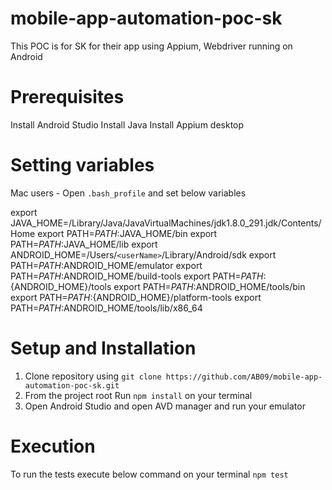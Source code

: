 # mobile-app-automation-poc-sk
This POC is for SK for their app using Appium, Webdriver running on Android

# Prerequisites

Install Android Studio
Install Java 
Install Appium desktop

# Setting variables 

Mac users - Open `.bash_profile` and set below variables 

export JAVA_HOME=/Library/Java/JavaVirtualMachines/jdk1.8.0_291.jdk/Contents/Home
export PATH=$PATH:$JAVA_HOME/bin
export PATH=$PATH:$JAVA_HOME/lib
export ANDROID_HOME=/Users/``<userName>``/Library/Android/sdk
export PATH=$PATH:$ANDROID_HOME/emulator
export PATH=$PATH:$ANDROID_HOME/build-tools
export PATH=${PATH}:${ANDROID_HOME}/tools
export PATH=$PATH:$ANDROID_HOME/tools/bin
export PATH=${PATH}:${ANDROID_HOME}/platform-tools
export PATH=$PATH:$ANDROID_HOME/tools/lib/x86_64


# Setup and Installation 
1.  Clone repository using `git clone https://github.com/AB09/mobile-app-automation-poc-sk.git`
2.  From the project root Run `npm install` on your terminal 
3.  Open Android Studio and open AVD manager and run your emulator

# Execution 
To run the tests execute below command on your terminal 
`npm test`


